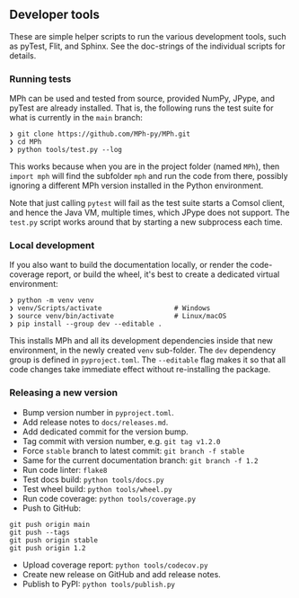 ﻿## Developer tools

These are simple helper scripts to run the various development tools, such
as pyTest, Flit, and Sphinx. See the doc-strings of the individual scripts
for details.


### Running tests

MPh can be used and tested from source, provided NumPy, JPype, and pyTest
are already installed. That is, the following runs the test suite for what
is currently in the `main` branch:
```
❯ git clone https://github.com/MPh-py/MPh.git
❯ cd MPh
❯ python tools/test.py --log
```

This works because when you are in the project folder (named `MPh`),
then `import mph` will find the subfolder `mph` and run the code from
there, possibly ignoring a different MPh version installed in the
Python environment.

Note that just calling `pytest` will fail as the test suite starts a Comsol
client, and hence the Java VM, multiple times, which JPype does not support.
The `test.py` script works around that by starting a new subprocess each time.


### Local development

If you also want to build the documentation locally, or render the
code-coverage report, or build the wheel, it's best to create a dedicated
virtual environment:
```
❯ python -m venv venv
❯ venv/Scripts/activate                  # Windows
❯ source venv/bin/activate               # Linux/macOS
❯ pip install --group dev --editable .
```

This installs MPh and all its development dependencies inside that new
environment, in the newly created `venv` sub-folder. The `dev` dependency group
is defined in `pyproject.toml`. The `--editable` flag makes it so that all code
changes take immediate effect without re-installing the package.


### Releasing a new version

- Bump version number in `pyproject.toml`.
- Add release notes to `docs/releases.md`.
- Add dedicated commit for the version bump.
- Tag commit with version number, e.g. `git tag v1.2.0`
- Force `stable` branch to latest commit: `git branch -f stable`
- Same for the current documentation branch: `git branch -f 1.2`
- Run code linter: `flake8`
- Test docs build: `python tools/docs.py`
- Test wheel build: `python tools/wheel.py`
- Run code coverage: `python tools/coverage.py`
- Push to GitHub:
```
git push origin main
git push --tags
git push origin stable
git push origin 1.2
```
- Upload coverage report: `python tools/codecov.py`
- Create new release on GitHub and add release notes.
- Publish to PyPI: `python tools/publish.py`
